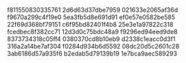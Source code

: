 f811550830335761
2d6d63d37dbe7959
021633e2065af36d
f9670a299c4f19e0
5ea3fb5d8e691d91
ef0e57e0582be585
22f69d368bf79151
c6f95bd82401f4b8
25e3e1a97822c318
fcedbec8f382cc71
12d3d0c75bdc48a9
f9296ed94eed9de8
8373734318c05ff4
0380370cd8b10eb9
d2338c1eacc0d3f1
316a2a14be7af304
f0284d934b6d5592
08dc20d5c2601c28
3ab6186d57a935f6
b2edab5d79139b19
1e7bca9aec589293
